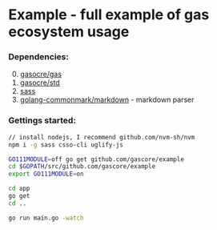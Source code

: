 # Example - full example of gas ecosystem usage

### Dependencies:

0. [gasocre/gas](https://github.com/gascore/gas)
1. [gasocre/std](https://github.com/gascore/std)
2. [sass](https://sass-lang.com)
3. [golang-commonmark/markdown](https://gitlab.com/golang-commonmark/markdown) - markdown parser

### Gettings started:

```bash
// install nodejs, I recommend github.com/nvm-sh/nvm
npm i -g sass csso-cli uglify-js

GO111MODULE=off go get github.com/gascore/example
cd $GOPATH/src/github.com/gascore/example
export GO111MODULE=on

cd app
go get
cd ..

go run main.go -watch 
```
